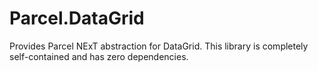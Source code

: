 # Parcel.DataGrid

Provides Parcel NExT abstraction for DataGrid. This library is completely self-contained and has zero dependencies.